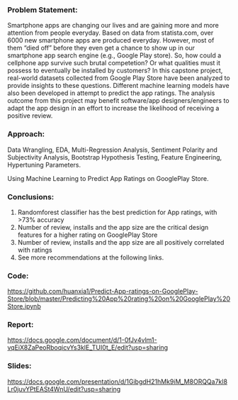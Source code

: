 ### Problem Statement:

Smartphone apps are changing our lives and are gaining more and more attention from people everyday. Based on data from statista.com, over 6000 new smartphone apps are produced everyday. However, most of them “died off” before they even get a chance to show up in our smartphone app search engine (e.g., Google Play store). So, how could a cellphone app survive such brutal competetion? Or what qualities must it possess to eventually be installed by customers? In this capstone project, real-world datasets collected from Google Play Store have been analyzed to provide insights to these questions. Different machine learning models have also been developed in attempt to predict the app ratings. The analysis outcome from this project may benefit software/app designers/engineers to adapt the app design in an effort to increase the likelihood of receiving a positive review.

### Approach:

Data Wrangling, EDA, Multi-Regression Analysis, Sentiment Polarity and Subjectivity Analysis, Bootstrap Hypothesis Testing, Feature Engineering, Hypertuning Parameters.

Using Machine Learning to Predict App Ratings on GooglePlay Store. 

### Conclusions:

1. Randomforest classifier has the best prediction for App ratings, with >73% accuracy
2. Number of review, installs and the app size are the critical design features for a higher rating on GooglePlay Store
3. Number of review, installs and the app size are all positively correlated with ratings
4. See more recommendations at the following links.

### Code:
https://github.com/huanxia1/Predict-App-ratings-on-GooglePlay-Store/blob/master/Predicting%20App%20rating%20on%20GooglePlay%20Store.ipynb

### Report:

https://docs.google.com/document/d/1-0fJv4vlm1-vqEiX8ZaPeoRboqicvYs3klE_TUI0t_E/edit?usp=sharing

### Slides:

https://docs.google.com/presentation/d/1GibgdH21hMk9iM_M8ORQQa7kl8Lr0juvYPtEASt4WnU/edit?usp=sharing
